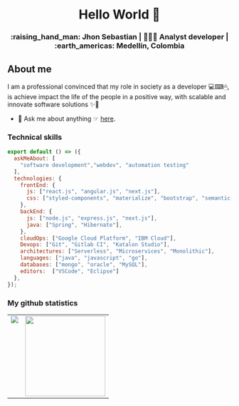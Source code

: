 <h1 align="center">Hello World 👋</h1>

<div align="center">
  <h3> :raising_hand_man: Jhon Sebastian | 👨🏻‍💻 Analyst developer | :earth_americas: Medellín, Colombia </h3> 
</div>

## About me
I am a professional convinced that my role in society as a developer 💻⌨🖱, is achieve impact the life of the people in a positive way, with scalable and innovate software solutions ✨🎢

- 💬 Ask me about anything ☞ [here](https://www.jhonsebastianas.com/#contact).

### Technical skills

```javascript
export default () => ({
  askMeAbout: [
    "software development","webdev", "automation testing"
  ],
  technologies: {
    frontEnd: {
      js: ["react.js", "angular.js", "next.js"],
      css: ["styled-components", "materialize", "bootstrap", "semantic-ui"]
    },
    backEnd: {
      js: ["node.js", "express.js", "next.js"],
      java: ["Spring", "Hibernate"],
    },
    cloudOps: ["Google Cloud Platform", "IBM Cloud"],
    Devops: ["Git", "Gitlab CI", "Katalon Studio"],
    architectures: ["Serverless", "Microservices", "Monolithic"],
    languages: ["java", "javascript", "go"],
    databases: ["mongo", "oracle", "MySQL"],
    editors:  ["VSCode", "Eclipse"]
  },
});
```

### My github statistics

<table>
  <tr>
    <td valign="top">
      <img align="center" src="https://github-readme-stats.vercel.app/api/top-langs/?username=segaretsu&theme=tokyonight&layout=compact&count_private=true" />
    </td>
    <td valign="top">
      <img align="center" height="180em" src="https://github-readme-stats.vercel.app/api?username=segaretsu&count_private=true&show_icons=true&theme=tokyonight" />
    </td>
  </tr>
</table>
